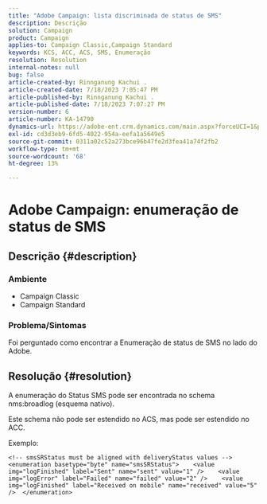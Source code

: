 ```yaml
---
title: "Adobe Campaign: lista discriminada de status de SMS"
description: Descrição
solution: Campaign
product: Campaign
applies-to: Campaign Classic,Campaign Standard
keywords: KCS, ACC, ACS, SMS, Enumeração
resolution: Resolution
internal-notes: null
bug: false
article-created-by: Rinnganung Kachui .
article-created-date: 7/18/2023 7:05:47 PM
article-published-by: Rinnganung Kachui .
article-published-date: 7/18/2023 7:07:27 PM
version-number: 6
article-number: KA-14790
dynamics-url: https://adobe-ent.crm.dynamics.com/main.aspx?forceUCI=1&pagetype=entityrecord&etn=knowledgearticle&id=467a0e16-9e25-ee11-9cbd-6045bd006b4b
exl-id: cd3d3eb9-6fd5-4022-954a-eefa1a5649e5
source-git-commit: 0311a02c52a273bce96b47fe2d3fea41a74f2fb2
workflow-type: tm+mt
source-wordcount: '68'
ht-degree: 13%

---
```


# Adobe Campaign: enumeração de status de SMS

## Descrição {#description}




### Ambiente



- Campaign Classic
- Campaign Standard




### Problema/Sintomas



Foi perguntado como encontrar a Enumeração de status de SMS no lado do Adobe.


## Resolução {#resolution}


A enumeração do Status SMS pode ser encontrada no schema nms:broadlog (esquema nativo).

Este schema não pode ser estendido no ACS, mas pode ser estendido no ACC.

Exemplo:


```
<!-- smsSRStatus must be aligned with deliveryStatus values -->  <enumeration basetype="byte" name="smsSRStatus">    <value img="logFinished" label="Sent" name="sent" value="1" />    <value img="logError" label="Failed" name="failed" value="2" />    <value img="logFinished" label="Received on mobile" name="received" value="5" />  </enumeration>
```
